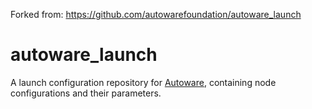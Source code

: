 Forked from: https://github.com/autowarefoundation/autoware_launch

# autoware_launch

A launch configuration repository for [Autoware](https://github.com/autowarefoundation/autoware), containing node configurations and their parameters.
